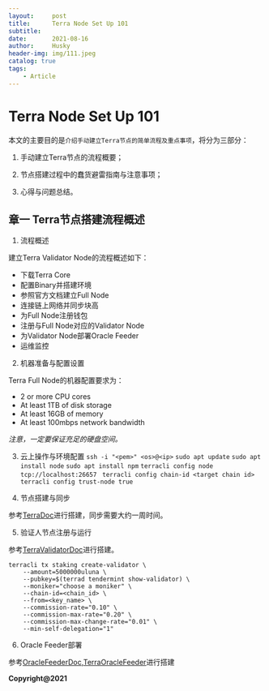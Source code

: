 ```yaml
---
layout:     post
title:      Terra Node Set Up 101
subtitle:   
date:       2021-08-16
author:     Husky
header-img: img/111.jpeg
catalog: true
tags:
    - Article
---
```


# Terra Node Set Up 101

本文的主要目的是`介绍手动建立Terra节点的简单流程及重点事项`，将分为三部分：

1. 手动建立Terra节点的流程概要；

2. 节点搭建过程中的蠢货避雷指南与注意事项；

3. 心得与问题总结。

## 章一 Terra节点搭建流程概述

1. 流程概述

建立Terra Validator Node的流程概述如下：

- 下载Terra Core
- 配置Binary并搭建环境
- 参照官方文档建立Full Node
- 连接链上网络并同步块高
- 为Full Node注册钱包
- 注册与Full Node对应的Validator Node
- 为Validator Node部署Oracle Feeder
- 运维监控

2. 机器准备与配置设置

Terra Full Node的机器配置要求为：

- 2 or more CPU cores
- At least 1TB of disk storage
- At least 16GB of memory
- At least 100mbps network bandwidth

*注意，一定要保证充足的硬盘空间。*

3. 云上操作与环境配置
`ssh -i "<pem>" <os>@<ip>`
`sudo apt update`
`sudo apt install node`
`sudo apt install npm`
`terracli config node tcp://localhost:26657 `
`terracli config chain-id <target chain id> `
`terracli config trust-node true`

4. 节点搭建与同步

参考[TerraDoc](https://docs.terra.money)进行搭建，同步需要大约一周时间。

5. 验证人节点注册与运行

参考[TerraValidatorDoc](https://docs.terra.money/validator/setup.html#requirements)进行搭建。

```
terracli tx staking create-validator \
    --amount=5000000uluna \
    --pubkey=$(terrad tendermint show-validator) \
    --moniker="choose a moniker" \
    --chain-id=<chain_id> \
    --from=<key_name> \
    --commission-rate="0.10" \
    --commission-max-rate="0.20" \
    --commission-max-change-rate="0.01" \
    --min-self-delegation="1"
```

6. Oracle Feeder部署

参考[OracleFeederDoc](https://docs.terra.money/validator/setup.html#set-up-oracle-feeder),[TerraOracleFeeder](https://github.com/terra-money/oracle-feeder)进行搭建



**Copyright@2021**